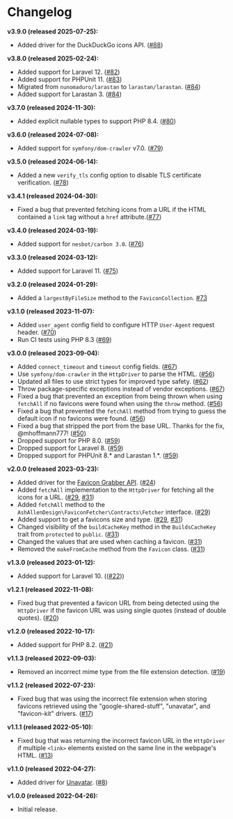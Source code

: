 # Changelog

**v3.9.0 (released 2025-07-25):**

- Added driver for the DuckDuckGo icons API. ([#88](https://github.com/ash-jc-allen/favicon-fetcher/pull/88))

**v3.8.0 (released 2025-02-24):**

- Added support for Laravel 12. ([#82](https://github.com/ash-jc-allen/favicon-fetcher/pull/82))
- Added support for PHPUnit 11. ([#83](https://github.com/ash-jc-allen/favicon-fetcher/pull/83))
- Migrated from `nunomaduro/larastan` to `larastan/larastan`. ([#84](https://github.com/ash-jc-allen/favicon-fetcher/pull/84))
- Added support for Larastan 3. ([#84](https://github.com/ash-jc-allen/favicon-fetcher/pull/84))

**v3.7.0 (released 2024-11-30):**

- Added explicit nullable types to support PHP 8.4. ([#80](https://github.com/ash-jc-allen/favicon-fetcher/pull/80))

**v3.6.0 (released 2024-07-08):**

- Added support for `symfony/dom-crawler` v7.0. ([#79](https://github.com/ash-jc-allen/favicon-fetcher/pull/79))

**v3.5.0 (released 2024-06-14):**

- Added a new `verify_tls` config option to disable TLS certificate verification. ([#78](https://github.com/ash-jc-allen/favicon-fetcher/pull/78))

**v3.4.1 (released 2024-04-30):**

- Fixed a bug that prevented fetching icons from a URL if the HTML contained a `link` tag without a `href` attribute.([#77](https://github.com/ash-jc-allen/favicon-fetcher/pull/77))

**v3.4.0 (released 2024-03-19):**

- Added support for `nesbot/carbon 3.0`. ([#76](https://github.com/ash-jc-allen/favicon-fetcher/pull/76))

**v3.3.0 (released 2024-03-12):**

- Added support for Laravel 11. ([#75](https://github.com/ash-jc-allen/favicon-fetcher/pull/75))

**v3.2.0 (released 2024-01-29):**

- Added a `largestByFileSize` method to the `FaviconCollection`. [#73](https://github.com/ash-jc-allen/favicon-fetcher/pull/73)

**v3.1.0 (released 2023-11-07):**

- Added `user_agent` config field to configure HTTP `User-Agent` request header. ([#70](https://github.com/ash-jc-allen/favicon-fetcher/pull/70))
- Run CI tests using PHP 8.3 ([#69](https://github.com/ash-jc-allen/favicon-fetcher/pull/69))

**v3.0.0 (released 2023-09-04):**

- Added `connect_timeout` and `timeout` config fields. ([#67](https://github.com/ash-jc-allen/favicon-fetcher/pull/67))
- Use `symfony/dom-crawler` in the `HttpDriver` to parse the HTML. ([#56](https://github.com/ash-jc-allen/favicon-fetcher/pull/56))
- Updated all files to use strict types for improved type safety. ([#62](https://github.com/ash-jc-allen/favicon-fetcher/pull/62))
- Throw package-specific exceptions instead of vendor exceptions. ([#67](https://github.com/ash-jc-allen/favicon-fetcher/pull/67))
- Fixed a bug that prevented an exception from being thrown when using `fetchAll` if no favicons were found when using the `throw` method. ([#56](https://github.com/ash-jc-allen/favicon-fetcher/pull/50))
- Fixed a bug that prevented the `fetchAll` method from trying to guess the default icon if no favicons were found. ([#56](https://github.com/ash-jc-allen/favicon-fetcher/pull/50))
- Fixed a bug that stripped the port from the base URL. Thanks for the fix, @mhoffmann777! ([#50](https://github.com/ash-jc-allen/favicon-fetcher/pull/50))
- Dropped support for PHP 8.0. ([#59](https://github.com/ash-jc-allen/favicon-fetcher/pull/59))
- Dropped support for Laravel 8. ([#59](https://github.com/ash-jc-allen/favicon-fetcher/pull/59))
- Dropped support for PHPUnit 8.* and Larastan 1.*. ([#59](https://github.com/ash-jc-allen/favicon-fetcher/pull/59))

**v2.0.0 (released 2023-03-23):**
- Added driver for the [Favicon Grabber API](https://favicongrabber.com/). ([#24](https://github.com/ash-jc-allen/favicon-fetcher/pull/24))
- Added `fetchAll` implementation to the `HttpDriver` for fetching all the icons for a URL. ([#29](https://github.com/ash-jc-allen/favicon-fetcher/pull/29), [#31](https://github.com/ash-jc-allen/favicon-fetcher/pull/31))
- Added `fetchAll` method to the `AshAllenDesign\FaviconFetcher\Contracts\Fetcher` interface. ([#29](https://github.com/ash-jc-allen/favicon-fetcher/pull/29))
- Added support to get a favicons size and type. ([#29](https://github.com/ash-jc-allen/favicon-fetcher/pull/29), [#31](https://github.com/ash-jc-allen/favicon-fetcher/pull/31))
- Changed visibility of the `buildCacheKey` method in the `BuildsCacheKey` trait from `protected` to `public`. ([#31](https://github.com/ash-jc-allen/favicon-fetcher/pull/31))
- Changed the values that are used when caching a favicon. ([#31](https://github.com/ash-jc-allen/favicon-fetcher/pull/31))
- Removed the `makeFromCache` method from the `Favicon` class. ([#31](https://github.com/ash-jc-allen/favicon-fetcher/pull/31))

**v1.3.0 (released 2023-01-12):**
- Added support for Laravel 10. (([#22](https://github.com/ash-jc-allen/favicon-fetcher/pull/22)))

**v1.2.1 (released 2022-11-08):**
- Fixed bug that prevented a favicon URL from being detected using the `HttpDriver` if the favicon URL was using single quotes (instead of double quotes). ([#20](https://github.com/ash-jc-allen/favicon-fetcher/pull/20))

**v1.2.0 (released 2022-10-17):**
- Added support for PHP 8.2. ([#21](https://github.com/ash-jc-allen/favicon-fetcher/pull/21))

**v1.1.3 (released 2022-09-03):**
- Removed an incorrect mime type from the file extension detection. ([#19](https://github.com/ash-jc-allen/favicon-fetcher/pull/19))

**v1.1.2 (released 2022-07-23):**
- Fixed bug that was using the incorrect file extension when storing favicons retrieved using the "google-shared-stuff", "unavatar", and "favicon-kit" drivers. ([#17](https://github.com/ash-jc-allen/favicon-fetcher/pull/17))

**v1.1.1 (released 2022-05-10):**
- Fixed bug that was returning the incorrect favicon URL in the `HttpDriver` if multiple `<link>` elements existed on the same line in the webpage's HTML. ([#13](https://github.com/ash-jc-allen/favicon-fetcher/pull/13))

**v1.1.0 (released 2022-04-27):**
- Added driver for [Unavatar](https://unavatar). ([#8](https://github.com/ash-jc-allen/favicon-fetcher/pull/8))

**v1.0.0 (released 2022-04-26):**
- Initial release.
